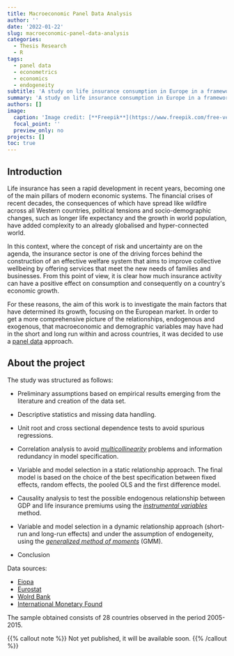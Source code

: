 ```yaml
---
title: Macroeconomic Panel Data Analysis
author: ''
date: '2022-01-22'
slug: macroeconomic-panel-data-analysis
categories:
  - Thesis Research
  - R
tags:
  - panel data
  - econometrics
  - economics
  - endogeneity
subtitle: 'A study on life insurance consumption in Europe in a framework of endogeneity and causal inference.'
summary: 'A study on life insurance consumption in Europe in a framework of endogeneity and causal inference.'
authors: []
image:
  caption: 'Image credit: [**Freepik**](https://www.freepik.com/free-vector/map-europe-with-colors-flat-style_2090779.htm#query=european%20map&position=32&from_view=keyword)'
  focal_point: ''
  preview_only: no
projects: []
toc: true
---
```



## Introduction

Life insurance has seen a rapid development in recent years, becoming one of the main pillars of modern economic systems. The financial crises of recent decades, the consequences of which have spread like wildfire across all Western countries, political tensions and socio-demographic changes, such as longer life expectancy and the growth in world population, have added complexity to an already globalised and hyper-connected world. 

In this context, where the concept of risk and uncertainty are on the agenda, the insurance sector is one of the driving forces behind the construction of an effective welfare system that aims to improve collective wellbeing by offering services that meet the new needs of families and businesses.  From this point of view, it is clear how much insurance activity can have a positive effect on consumption and consequently on a country's economic growth.

For these reasons, the aim of this work is to investigate the main factors that have determined its growth, focusing on the European market. In order to get a more comprehensive picture of the relationships, endogenous and exogenous, that macroeconomic and demographic variables may have had in the short and long run within and across countries, it was decided to use a [panel data](https://en.wikipedia.org/wiki/Panel_analysis) approach.


## About the project

The study was structured as follows:

- Preliminary assumptions based on empirical results emerging from the literature and creation of the data set.

- Descriptive statistics and missing data handling.

- Unit root and cross sectional dependence tests to avoid spurious regressions.

- Correlation analysis to avoid [*multicollinearity*](https://en.wikipedia.org/wiki/Multicollinearity) problems and information redundancy in model specification.

- Variable and model selection in a static relationship approach. The final model is based on the choice of the best specification between fixed effects, random effects, the pooled OLS and the first difference model.

- Causality analysis to test the possible endogenous relationship between GDP and life insurance premiums using the [*instrumental variables*](https://en.wikipedia.org/wiki/Instrumental_variables_estimation) method.

- Variable and model selection in a dynamic relationship approach (short-run and long-run effects) and under the assumption of endogeneity, using the [*generalized method of moments*](https://en.wikipedia.org/wiki/Generalized_method_of_moments) (GMM).

- Conclusion


Data sources:  
- [Eiopa](https://www.eiopa.europa.eu/)
- [Eurostat](https://ec.europa.eu/eurostat/data/database)
- [Wolrd Bank](https://databank.worldbank.org/home) 
- [International Monetary Found](https://www.imf.org/en/Home)

The sample obtained consists of 28 countries observed in the period 2005-2015.



{{% callout note %}}
Not yet published, it will be available soon.
{{% /callout %}}


